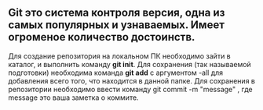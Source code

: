 ## Git это система контроля версия, одна из самых популярных и узнаваемых. Имеет огроменое количество достоинств.  
Для создание репозитория на локальном ПК необходимо зайти в каталог, и выполнить команду 
**git init**.
Для сохранения (так называемой подготовки) необходима команда **git add** с аргументом -all 
для добавления всего того, что находится в данной папке.
Для сохранения в репозитории необходимо ввести команду git commit -m "message" , где message это ваша заметка о коммите.
